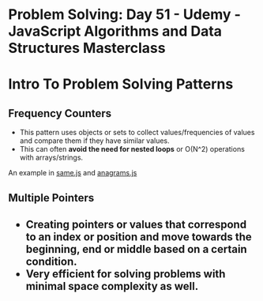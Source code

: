 # Problem Solving: Day 51 - Udemy - JavaScript Algorithms and Data Structures Masterclass

<h1>Intro To Problem Solving Patterns</h2>
<h2>Frequency Counters</h2>

- This pattern uses objects or sets to collect values/frequencies of values and compare them if they have similar values.
- This can often **avoid the need for nested loops** or O(N^2) operations with arrays/strings.

An example in [same.js](same.js) and [anagrams.js](anagrams.js)

<h2>Multiple Pointers<h2>

- Creating **pointers** or values that correspond to an index or position and move towards the beginning, end or middle based on a certain condition.
- **Very** efficient for solving problems with minimal space complexity as well.
